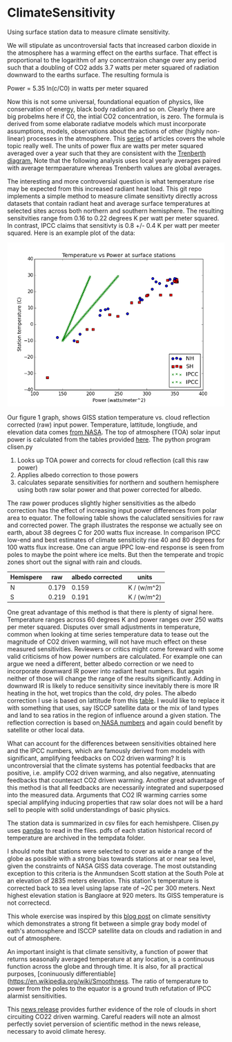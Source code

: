 # ClimateSensitivity

Using surface station data to measure climate sensitivity.

We will stipulate as uncontroversial facts that increased carbon dioxide in the atmosphere has a warming effect on the earths surface.  That effect is  proportional to the logarithm of any concentraion change over any period such that a doubling of CO2 adds 3.7 watts per meter squared of radiation downward to the earths surface.  The resulting formula is

Power = 5.35 ln(c/C0) in watts per meter squared

Now this is not some universal, foundational equation of physics, like conservation of energy, black body radiation and so on.  Clearly there are big probelms here if C0, the intial CO2 concentration, is zero. The formula is derived from some elaborate radiatve models which must incorporate assumptions, models, observations about the actions of other (highly non-linear) processes in the atmosphere. This [series](https://scienceofdoom.com/roadmap/co2/) of articles covers the whole topic really well.  The units of power flux are watts per meter squared averaged over a year such that they are consistent with the [Trenberth diagram.](https://scied.ucar.edu/radiation-budget-diagram-earth-atmosphere) Note that the following analysis uses local yearly averages paired with average termpaerature whereas Trenberth values are global averages.  

The  interesting and more controversial question is what temperature rise may be expected from this increased radiant heat load.  This git repo implements a simple method to measure climate  sensitivty directly across datasets that contain radiant heat and average surface temperatures at selected sites across both northern and southern hemisphere. The resulting sensitvities range from 0.16 to 0.22 degrees K per watt per meter squared.  In contrast, IPCC claims  that sensitivty is 0.8 +/- 0.4 K per watt per meeter squared. Here is an example plot of the data:

![climate sens](figure_1.png)

Our figure 1 graph, shows GISS station temperature vs. cloud reflection corrected (raw) input power. Temperature, lattitude, longtiude, and elevation data comes [from NASA](https://data.giss.nasa.gov/gistemp/stdata/).  The top of atmosphere (TOA) solar input power is calculated from the tables provided [here](http://applet-magic.com/insolation.htm).  The python program clisen.py

1. Looks up TOA power and corrects for cloud reflection (call this raw power)
2. Applies albedo correction to those powers
3. calculates separate sensitivities for northern and southern hemisphere using both raw solar power and that power corrected for albedo.

The raw power produces slightly higher sensitivities as the albedo correction has the effect of increasing input power differences from polar area to equator.  The following table shows the caluclated sensitivies for raw and corrected power. The graph illustrates the response we actually see on earth, about 38 degrees C for 200 watts flux increase. In comparison IPCC low-end and best estimates of climate sensiticity rise 40 and 80 degrees for 100 watts flux increase.  One can argue IPPC low-end response is seen from poles to maybe the point where ice melts.  But then the temperate and tropic zones short out the signal with rain and clouds.

  Hemispere|raw|albedo corrected|units|
 --|------|-----|---|
 N|0.179|0.159|K / (w/m^2)|
 S|0.219|0.191|K / (w/m^2)|

One great advantage of this method is that there is plenty of signal here.  Temperature ranges across 60 degrees K and power ranges over 250 watts per meter squared. Disputes over small adjustments in temperature, common when looking at time series temperature data to tease out the magnitude of CO2 driven warming,  will not have much effect on these measured sensitivities.  Reviewers or critics might come foreward with some valid criticisms of how power numbers are calculated.  For example one can argue we need a different, better albedo correction or we need to incorporate downward IR power into radiant heat numbers.  But again neither of those will change the range of the results significantly. Adding in downward IR is likely to reduce sensitivity since inevitably there is more IR heating in the hot, wet tropics than the cold, dry poles.  The albedo correction I use is based on lattitude from this [table](http://www.climatedata.info/forcing/albedo/).  I would like to replace it with something that uses, say ISCCP satellite data or the mix of land types and land to sea ratios in the region of influence around a given station.  The reflection correction is based on[ NASA numbers](https://www.giss.nasa.gov/research/briefs/rossow_01/distrib.html) and again could benefit by satellite or other local data.

What can account for the differences between sensitivities obtained here and the IPCC numbers, which are famously derived from models with significant, amplifying feedbacks on CO2 driven warming?  It is uncontroversial that the climate systems has potential feedbacks that are positive, i.e. amplify CO2 driven warming, and also negative, atennuating feedbacks that counteract CO2 driven warming.  Another great advantage of this method is that all feedbacks are necessarily integrated and superposed into the measured data. Arguments that CO2 IR warming carries some special amplifying inducing properties that raw solar does not will be a hard sell to people with solid understandings of basic physics.    

The station data is summarized in csv files for each hemishpere. Clisen.py uses [pandas](https://pandas.pydata.org) to read in the files.  pdfs of each station historical record of temperature are archived in the tempdata folder.

I should note that stations were selected to cover as wide a range of the globe as possible with a strong bias towards stations at or near sea level, given the constraints of NASA GISS data coverage. The most outstanding exception to this criteria is the Anmundsen Scott station at the South Pole at an elevation of 2835 meters elevation.  This station's temperature is corrected back to sea level using lapse rate of ~2C per 300 meters.  Next highest elevation station is Banglaore at 920 meters. Its GISS temperature is not correctecd.

This whole exercise was inspired by this [blog post](https://wattsupwiththat.com/2017/01/05/physical-constraints-on-the-climate-sensitivity/) on climate sensitivty which demonstrates a strong fit between a simple gray body model of eath's atomosphere and ISCCP satellite data on clouds and radiation in and out of atmosphere.

An important insight is that climate sensitivity, a function of power that returns seasonally averaged temperature at any location, is a continuous function across the globe and through time. It is also, for all practical purposes, [coninuously differentiable](https://en.wikipedia.org/wiki/Smoothness.  The ratio of temperature to power from the poles to the equator is a ground truth refutation of  IPCC alarmist sensitivities.

This [news release](https://www.llnl.gov/news/cloudy-feedback-global-warming) provides further evidence of the role of clouds in short circuiting CO22 driven warming. Careful readers will note an almost perfectly soviet perversion of scientific method in the news release, necessary to avoid climate heresy.


